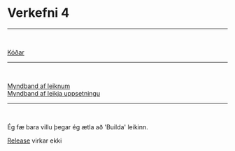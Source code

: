 # Verkefni 4

---

<br>

[Kóðar]()

---

<br>

[Myndband af leiknum]()
<br>
[Myndband af leikja uppsetningu]()

---

<br>

Ég fæ bara villu þegar ég ætla að 'Builda' leikinn.

[Release]() virkar ekki
